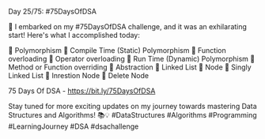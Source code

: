 Day 25/75: #75DaysOfDSA

🚀 I embarked on my #75DaysOfDSA challenge, and it was an exhilarating start! Here's what I accomplished today:

🔸️ Polymorphism
🔸️ Compile Time (Static) Polymorphism
🔸️ Function overloading
🔸️ Operator overloading
🔸️ Run Time (Dynamic) Polymorphism
🔸️ Method or Function overriding
🔸️ Abstraction
🔸️ Linked List
🔸️ Node 
🔸️ Singly Linked List
🔸️ Inrestion Node
🔸️ Delete Node

75 Days Of DSA - https://bit.ly/75DaysOfDSA

Stay tuned for more exciting updates on my journey towards mastering Data Structures and Algorithms! 📚💡 #DataStructures #Algorithms #Programming #LearningJourney #DSA #dsachallenge
